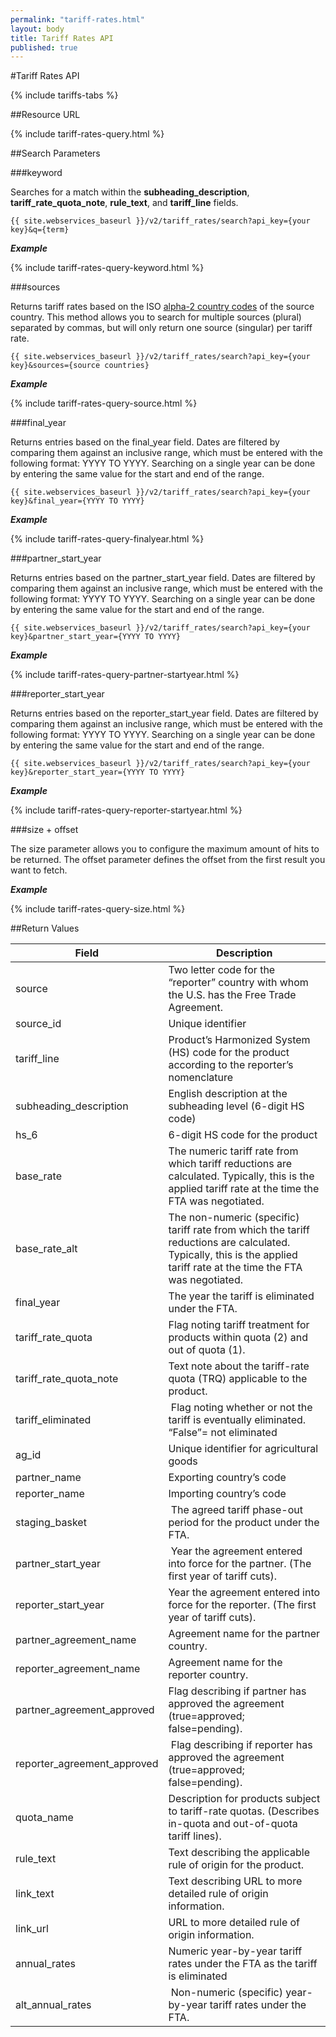 ```yaml
---
permalink: "tariff-rates.html"
layout: body
title: Tariff Rates API
published: true
---
```


#Tariff Rates API

{% include tariffs-tabs %}

##Resource URL

{% include tariff-rates-query.html %}

##Search Parameters

###keyword

Searches for a match within the **subheading_description**, **tariff_rate_quota_note**, **rule_text**, and **tariff_line** fields.

    {{ site.webservices_baseurl }}/v2/tariff_rates/search?api_key={your key}&q={term}

**_Example_**

{% include tariff-rates-query-keyword.html %}

<!---    
**_Example_**

[http://api.trade.gov/v2/tariff_rates/search?q=horses](http://api.trade.gov/v2/tariff_rates/search?q=horses)
-->

###sources

Returns tariff rates based on the ISO [alpha-2 country codes](http://www.iso.org/iso/home/standards/country_codes/country_names_and_code_elements.htm) of the source country.  This method allows you to search for multiple sources (plural) separated by commas, but will only return one source (singular) per tariff rate.

	{{ site.webservices_baseurl }}/v2/tariff_rates/search?api_key={your key}&sources={source countries}

**_Example_**

{% include tariff-rates-query-source.html %}

<!---    
**_Example_**

[http://api.trade.gov/v2/tariff_rates/search?sources=GT,AU](http://api.trade.gov/v2/tariff_rates/search?sources=GT,AU)
-->

###final_year

Returns entries based on the final_year field.  Dates are filtered by comparing them against an inclusive range, which must be entered with the following format:  YYYY TO YYYY.  Searching on a single year can be done by entering the same value for the start and end of the range.


    {{ site.webservices_baseurl }}/v2/tariff_rates/search?api_key={your key}&final_year={YYYY TO YYYY}

**_Example_**

{% include tariff-rates-query-finalyear.html %}

<!---    
**_Example_**

[http://api.trade.gov/v2/tariff_rates/search?final_year=2005 TO 2006](http://api.trade.gov/v2/tariff_rates/search?final_year=2005 TO 2006)
-->

###partner_start_year

Returns entries based on the partner_start_year field.  Dates are filtered by comparing them against an inclusive range, which must be entered with the following format:  YYYY TO YYYY.  Searching on a single year can be done by entering the same value for the start and end of the range.

    {{ site.webservices_baseurl }}/v2/tariff_rates/search?api_key={your key}&partner_start_year={YYYY TO YYYY}

**_Example_**

{% include tariff-rates-query-partner-startyear.html %}

<!---    
**_Example_**

[http://api.trade.gov/v2/tariff_rates/search?partner_start_year=2005 TO 2006](http://api.trade.gov/v2/tariff_rates/search?partner_start_year=2005 TO 2006)
-->

###reporter_start_year

Returns entries based on the reporter_start_year field.  Dates are filtered by comparing them against an inclusive range, which must be entered with the following format:  YYYY TO YYYY.  Searching on a single year can be done by entering the same value for the start and end of the range.

	{{ site.webservices_baseurl }}/v2/tariff_rates/search?api_key={your key}&reporter_start_year={YYYY TO YYYY}

**_Example_**

{% include tariff-rates-query-reporter-startyear.html %}

<!---    
**_Example_**

[http://api.trade.gov/v2/tariff_rates/search?reporter_start_year=2005 TO 2006](http://api.trade.gov/v2/tariff_rates/search?reporter_start_year=2005 TO 2006)
-->

###size + offset

The size parameter allows you to configure the maximum amount of hits to be returned. The offset parameter defines the offset from the first result you want to fetch.

**_Example_**

{% include tariff-rates-query-size.html %}

<!---    
**_Example_**

[http://api.trade.gov/v2/tariff_rates/search?size=1&offset=1](http://api.trade.gov/v2/tariff_rates/search?size=1&offset=1)
-->

##Return Values

| Field                        | Description                             |
| ------------------           | --------------------------------------- |
| source                       |    Two letter code for the “reporter” country with whom the U.S. has the Free Trade Agreement.   |
| source_id                    | Unique identifier            |
| tariff_line         	       | Product’s Harmonized System (HS) code for the product according to the reporter’s nomenclature |
| subheading_description       |  English description at the subheading level (6-digit HS code)  |
| hs_6                         | 6-digit HS code for the product |
| base_rate                    | The numeric tariff rate from which tariff reductions are calculated.  Typically, this is the applied tariff rate at the time the FTA was negotiated. |
| base_rate_alt                |    The non-numeric (specific) tariff rate from which the tariff reductions are calculated.  Typically, this is the applied tariff rate at the time the FTA was negotiated.     |
| final_year                   |   The year the tariff is eliminated under the FTA.    |
| tariff_rate_quota            |   Flag noting tariff treatment for products within quota (2) and out of quota (1).    |
| tariff_rate_quota_note       |   Text note about the tariff-rate quota (TRQ) applicable to the product.    |
| tariff_eliminated            |    Flag noting whether or not the tariff is eventually eliminated.  “False”= not eliminated    |
| ag_id                        |   Unique identifier for agricultural goods    |
| partner_name                 |    Exporting country’s code   |
| reporter_name                |    Importing country’s code   |
| staging_basket               |     The agreed tariff phase-out period for the product under the FTA.   |
| partner_start_year           |    Year the agreement entered into force for the partner.  (The first year of tariff cuts).    |
| reporter_start_year          |   Year the agreement entered into force for the reporter.  (The first year of tariff cuts).    |
| partner_agreement_name       |   Agreement name for the partner country.    |
| reporter_agreement_name      |   Agreement name for the reporter country.    |
| partner_agreement_approved   |   Flag describing if partner has approved the agreement (true=approved; false=pending).    |
| reporter_agreement_approved  |    Flag describing if reporter has approved the agreement (true=approved; false=pending).    |
| quota_name                   |   Description for products subject to tariff-rate quotas.  (Describes in-quota and out-of-quota tariff lines).    |
| rule_text                    |   Text describing the applicable rule of origin for the product.    |
| link_text                    |   Text describing URL to more detailed rule of origin information.    |
| link_url                     |    URL to more detailed rule of origin information.   |
| annual_rates                 |  Numeric year-by-year tariff rates under the FTA as the tariff is eliminated    |
| alt_annual_rates             |    Non-numeric (specific) year-by-year tariff rates under the FTA.    |
